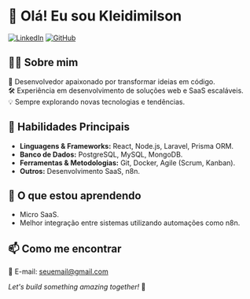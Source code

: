 # 👋 Olá! Eu sou Kleidimilson

[![LinkedIn](https://img.shields.io/badge/-LinkedIn-blue?style=flat-square&logo=Linkedin&logoColor=white&link=https://www.linkedin.com/in/kleidimilson/)](https://www.linkedin.com/in/kleidimilson/)
[![GitHub](https://img.shields.io/github/followers/kleidimilson?label=Follow&style=social)](https://github.com/kleidimilson)



## 👨‍💻 Sobre mim
🎯 Desenvolvedor apaixonado por transformar ideias em código.  
🛠️ Experiência em desenvolvimento de soluções web e SaaS escaláveis.  
💡 Sempre explorando novas tecnologias e tendências.  


## 🚀 Habilidades Principais
- **Linguagens & Frameworks:** React, Node.js, Laravel, Prisma ORM.  
- **Banco de Dados:** PostgreSQL, MySQL, MongoDB.  
- **Ferramentas & Metodologias:** Git, Docker, Agile (Scrum, Kanban).  
- **Outros:** Desenvolvimento SaaS, n8n.  



## 🌱 O que estou aprendendo
- Micro SaaS.  
- Melhor integração entre sistemas utilizando automações como n8n.  



## 📫 Como me encontrar
📧 E-mail: [seuemail@gmail.com](mailto:kleidimilson@gmail.com)  



*Let's build something amazing together!* 🚀
